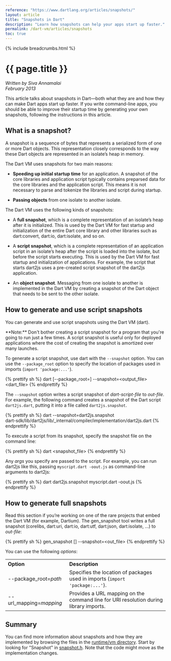 ```yaml
---
reference: "https://www.dartlang.org/articles/snapshots/"
layout: article
title: "Snapshots in Dart"
description: "Learn how snapshots can help your apps start up faster."
permalink: /dart-vm/articles/snapshots
toc: true
---
```


{% include breadcrumbs.html %}

# {{ page.title }}

_Written by Siva Annamalai <br>
February 2013_

This article talks about snapshots in Dart—both
what they are and how they can make Dart apps start up faster.
If you write command-line apps,
you should be able to improve their startup time
by generating your own snapshots,
following the instructions in this article.

## What is a snapshot?

A snapshot is a sequence of bytes
that represents a serialized form
of one or more Dart objects.
This representation closely corresponds to
the way these Dart objects are represented
in an isolate’s heap in memory.

The Dart VM uses snapshots for two main reasons:

* **Speeding up initial startup time**
  for an application.
  A snapshot of the core libraries and application script
  typically contains preparsed data for
  the core libraries and the application script.
  This means it is not necessary to parse and tokenize
  the libraries and script during startup.

* **Passing objects**
  from one isolate to another isolate.

The Dart VM uses the following kinds of snapshots:

* A **full snapshot**,
  which is a complete representation of
  an isolate’s heap after it is initialized.
  This is used by the Dart VM for
  fast startup and initialization of
  the entire Dart core library and other libraries
  such as dart:convert, dart:io, dart:isolate, and so on.

* A **script snapshot**,
  which is a complete representation of
  an application script in an isolate’s heap
  after the script is loaded into the isolate,
  but before the script starts executing.
  This is used by the Dart VM for
  fast startup and initialization of applications.
  For example, the script that starts dart2js
  uses a pre-created script snapshot of the dart2js application.

* An **object snapshot**.
  Messaging from one isolate to another
  is implemented in the Dart VM by
  creating a snapshot of the Dart object
  that needs to be sent to the other isolate.


## How to generate and use script snapshots

You can generate and use script snapshots using the Dart VM (dart).

<aside class="alert alert-info" markdown="1">
**Note:**
Don't bother creating a script
snapshot for a program that you're going to run
just a few times.
A script snapshot is useful only for deployed applications
where the cost of creating the snapshot
is amortized over many launches.
</aside>

To generate a script snapshot,
use dart with the `--snapshot` option.
You can use the `--package_root` option
to specify the location of packages used in imports
(`import 'package:...'`).

{% prettify sh %}
dart [--package_root=<path>] --snapshot=<output_file> <dart_file>
{% endprettify %}

The `--snapshot` option writes
a script snapshot of _dart-script-file_ to _out-file_.
For example, the following command creates
a snapshot of the Dart script `dart2js.dart`,
putting it into a file called `dart2js.snapshot`.

{% prettify sh %}
dart --snapshot=dart2js.snapshot \
    dart-sdk/lib/dart2js/lib/_internal/compiler/implementation/dart2js.dart
{% endprettify %}

To execute a script from its snapshot,
specify the snapshot file on the command line:

{% prettify sh %}
dart <snapshot_file> <args>
{% endprettify %}

Any _args_ you specify are passed to the script.
For example, you can run dart2js like this,
passing `myscript.dart -oout.js` as command-line arguments to dart2js:

{% prettify sh %}
dart dart2js.snapshot myscript.dart -oout.js
{% endprettify %}

## How to generate full snapshots

Read this section if you’re working on
one of the rare projects that embed the Dart VM (for example, Dartium).
The gen_snapshot tool writes a full snapshot
(corelibs, dart:uri, dart:io, dart:utf, dart:json, dart:isolate, ...)
to _out-file_:

{% prettify sh %}
gen_snapshot [<options>] --snapshot=<out_file>
{% endprettify %}

You can use the following _options_:

<table class="table">
  <tr style="text-align:left">
    <th>Option</th> <th>Description</th>
  </tr>
  <tr>
    <td class="nowrap">
      --package_root=<em>path</em>
    </td>
    <td>
      Specifies the location of packages used in imports
      (<code>import 'package:...'</code>).</td>
  </tr>
  <tr>
    <td class="nowrap">
      --url_mapping=<em>mapping</em>
    </td>
    <td>
      Provides a URL mapping on the command line for URI resolution
      during library imports.</td>
  </tr>
</table>


## Summary

You can find more information about snapshots
and how they are implemented by browsing the files in the
[runtime/vm directory](https://github.com/dart-lang/sdk/tree/master/runtime/vm).
Start by looking for "Snapshot" in
[snapshot.h](https://github.com/dart-lang/sdk/blob/master/runtime/vm/snapshot.h).
Note that the code might move as the implementation changes.
